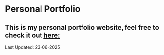 # Personal Portfolio

## This is my personal portfolio website, feel free to check it out [here:](https://wwww.sharmakhil.netlify.app) 

Last Updated: 23-06-2025
